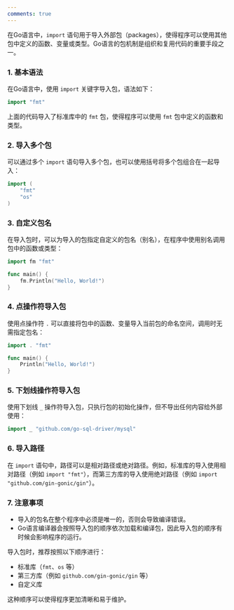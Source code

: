 ```yaml
---
comments: true
---
```


在Go语言中，`import` 语句用于导入外部包（packages），使得程序可以使用其他包中定义的函数、变量或类型。Go语言的包机制是组织和复用代码的重要手段之一。

### 1. 基本语法

在Go语言中，使用 `import` 关键字导入包，语法如下：

```go
import "fmt"
```

上面的代码导入了标准库中的 `fmt` 包，使得程序可以使用 `fmt` 包中定义的函数和类型。

### 2. 导入多个包

可以通过多个 `import` 语句导入多个包，也可以使用括号将多个包组合在一起导入：

```go
import (
    "fmt"
    "os"
)
```

### 3. 自定义包名

在导入包时，可以为导入的包指定自定义的包名（别名），在程序中使用别名调用包中的函数或类型：

```go
import fm "fmt"

func main() {
    fm.Println("Hello, World!")
}
```

### 4. 点操作符导入包

使用点操作符 `.` 可以直接将包中的函数、变量导入当前包的命名空间，调用时无需指定包名：

```go
import . "fmt"

func main() {
    Println("Hello, World!")
}
```

### 5. 下划线操作符导入包

使用下划线 `_` 操作符导入包，只执行包的初始化操作，但不导出任何内容给外部使用：

```go
import _ "github.com/go-sql-driver/mysql"
```

### 6. 导入路径

在 `import` 语句中，路径可以是相对路径或绝对路径。例如，标准库的导入使用相对路径（例如 `import "fmt"`），而第三方库的导入使用绝对路径（例如 `import "github.com/gin-gonic/gin"`）。

### 7. 注意事项

- 导入的包名在整个程序中必须是唯一的，否则会导致编译错误。
- Go语言编译器会按照导入包的顺序依次加载和编译包，因此导入包的顺序有时候会影响程序的运行。

导入包时，推荐按照以下顺序进行：

- 标准库（`fmt`、`os` 等）
- 第三方库（例如 `github.com/gin-gonic/gin` 等）
- 自定义库

这种顺序可以使得程序更加清晰和易于维护。